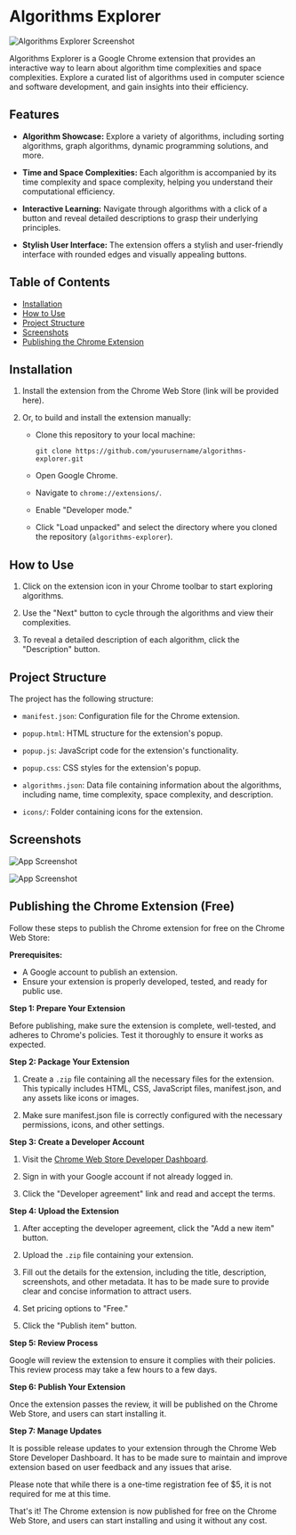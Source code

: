 # Algorithms Explorer

![Algorithms Explorer Screenshot](https://drive.google.com/uc?id=1hEMtTIQ3IjOdpnq1mXJumx980zXdAv3P)

Algorithms Explorer is a Google Chrome extension that provides an interactive way to learn about algorithm time complexities and space complexities. Explore a curated list of algorithms used in computer science and software development, and gain insights into their efficiency.

## Features

- **Algorithm Showcase:** Explore a variety of algorithms, including sorting algorithms, graph algorithms, dynamic programming solutions, and more.

- **Time and Space Complexities:** Each algorithm is accompanied by its time complexity and space complexity, helping you understand their computational efficiency.

- **Interactive Learning:** Navigate through algorithms with a click of a button and reveal detailed descriptions to grasp their underlying principles.

- **Stylish User Interface:** The extension offers a stylish and user-friendly interface with rounded edges and visually appealing buttons.

## Table of Contents

- [Installation](#installation)
- [How to Use](#how-to-use)
- [Project Structure](#project-structure)
- [Screenshots](#screenshots)
- [Publishing the Chrome Extension](#publishing-the-chrome-extension)


## Installation

1. Install the extension from the Chrome Web Store (link will be provided here).

2. Or, to build and install the extension manually:

   - Clone this repository to your local machine:

     ```
     git clone https://github.com/yourusername/algorithms-explorer.git
     ```

   - Open Google Chrome.

   - Navigate to `chrome://extensions/`.

   - Enable "Developer mode."

   - Click "Load unpacked" and select the directory where you cloned the repository (`algorithms-explorer`).

## How to Use

1. Click on the extension icon in your Chrome toolbar to start exploring algorithms.

2. Use the "Next" button to cycle through the algorithms and view their complexities.

3. To reveal a detailed description of each algorithm, click the "Description" button.

## Project Structure

The project has the following structure:

- `manifest.json`: Configuration file for the Chrome extension.

- `popup.html`: HTML structure for the extension's popup.

- `popup.js`: JavaScript code for the extension's functionality.

- `popup.css`: CSS styles for the extension's popup.

- `algorithms.json`: Data file containing information about the algorithms, including name, time complexity, space complexity, and description.

- `icons/`: Folder containing icons for the extension.

## Screenshots

![App Screenshot](https://drive.google.com/uc?id=1w2QSpvoHUwUsgIDSNmPXHERfNI3mTq0Y)

![App Screenshot](https://drive.google.com/uc?id=1dKxDRdeEC0NdbovfjnKu4xX1Kn2hpjAu)

## Publishing the Chrome Extension (Free)

Follow these steps to publish the Chrome extension for free on the Chrome Web Store:

**Prerequisites:**
- A Google account to publish an extension.
- Ensure your extension is properly developed, tested, and ready for public use.

**Step 1: Prepare Your Extension**

Before publishing, make sure the extension is complete, well-tested, and adheres to Chrome's policies. Test it thoroughly to ensure it works as expected.

**Step 2: Package Your Extension**

1. Create a `.zip` file containing all the necessary files for the extension. This typically includes HTML, CSS, JavaScript files, manifest.json, and any assets like icons or images.

2. Make sure manifest.json file is correctly configured with the necessary permissions, icons, and other settings.

**Step 3: Create a Developer Account**

1. Visit the [Chrome Web Store Developer Dashboard](https://chrome.google.com/webstore/devconsole/).

2. Sign in with your Google account if not already logged in.

3. Click the "Developer agreement" link and read and accept the terms.

**Step 4: Upload the Extension**

1. After accepting the developer agreement, click the "Add a new item" button.

2. Upload the `.zip` file containing your extension.

3. Fill out the details for the extension, including the title, description, screenshots, and other metadata. It has to be made sure to provide clear and concise information to attract users.

4. Set pricing options to "Free."

5. Click the "Publish item" button.

**Step 5: Review Process**

Google will review the extension to ensure it complies with their policies. This review process may take a few hours to a few days.

**Step 6: Publish Your Extension**

Once the extension passes the review, it will be published on the Chrome Web Store, and users can start installing it.

**Step 7: Manage Updates**

It is possible release updates to your extension through the Chrome Web Store Developer Dashboard. It has to be made sure to maintain and improve extension based on user feedback and any issues that arise.

Please note that while there is a one-time registration fee of $5, it is not required for me at this time.

That's it! The Chrome extension is now published for free on the Chrome Web Store, and users can start installing and using it without any cost.

